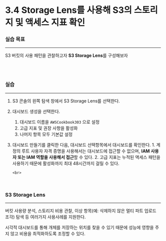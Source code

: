 # 3.4 Storage Lens를 사용해 S3의 스토리지 및 액세스 지표 확인

### 실습 목표

---

S3 버킷의 사용 패턴을 관찰하고자 **S3 Storage Lens**를 구성해보자

<br>
<br>

### 실습

---

1.  S3 콘솔의 왼쪽 탐색 창에서 S3 Storage Lens를 선택한다.
2.  대시보드 생성을 선택한다.
    1. 대시보드 이름을 `AWSCookbook303` 으로 설정
    2. 고급 지표 및 권장 사항을 활성화
    3. 나머지 항목 모두 기본값 설정
3.  대시보드 만들기를 클릭한 다음, 대시보드 선택항목에서 대시보드를 확인한다. 1. 계정의 루트 사용자 자격 증명을 사용해서는 대시보드에 접근할 수 없으며, **IAM 사용자 또는 IAM 역할을 사용해서 접근**할 수 있다. 2. 고급 지표는 누적된 액세스 패턴을 사용하기 때문에 활성화까지 최대 48시간까지 걸릴 수 있다.

        <br>

    <br>

### S3 Storage Lens

---

버킷 사용량 분석, 스토리지 비용 관찰, 이상 항목(예: 삭제하지 않은 멀티 파트 업로드 조각) 탐색 등 여러가지 사용사례를 지원한다.

시각적 대시보드를 통해 개체를 저장하는 위치를 찾을 수 있기 때문에 성능에 영향을 주지 않고 비용을 최적화하도록 조정할 수 있다.
